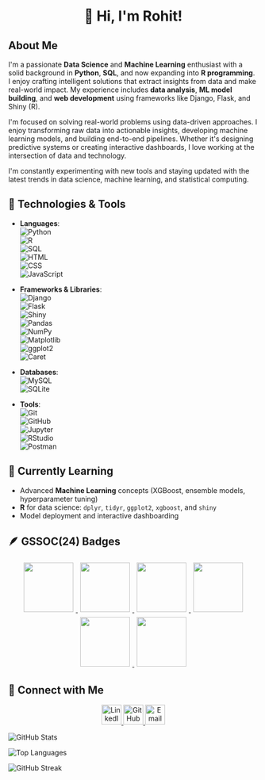 <h1 align="center">👋 Hi, I'm Rohit!</h1>

## About Me
I'm a passionate **Data Science** and **Machine Learning** enthusiast with a solid background in **Python**, **SQL**, and now expanding into **R programming**. I enjoy crafting intelligent solutions that extract insights from data and make real-world impact. My experience includes **data analysis**, **ML model building**, and **web development** using frameworks like Django, Flask, and Shiny (R).

I'm focused on solving real-world problems using data-driven approaches. I enjoy transforming raw data into actionable insights, developing machine learning models, and building end-to-end pipelines. Whether it's designing predictive systems or creating interactive dashboards, I love working at the intersection of data and technology.

I'm constantly experimenting with new tools and staying updated with the latest trends in data science, machine learning, and statistical computing.


## 🔧 Technologies & Tools
- **Languages**:  
  ![Python](https://img.icons8.com/color/48/000000/python--v1.png)  
  ![R](https://upload.wikimedia.org/wikipedia/commons/1/1b/R_logo.svg)  
  ![SQL](https://upload.wikimedia.org/wikipedia/commons/8/87/Sql_data_base_with_logo.png)  
  ![HTML](https://cdn.jsdelivr.net/gh/devicons/devicon/icons/html5/html5-original.svg)  
  ![CSS](https://cdn.jsdelivr.net/gh/devicons/devicon/icons/css3/css3-original.svg)  
  ![JavaScript](https://cdn.jsdelivr.net/gh/devicons/devicon/icons/javascript/javascript-original.svg)  

- **Frameworks & Libraries**:  
  ![Django](https://img.icons8.com/color/48/000000/django.png)  
  ![Flask](https://upload.wikimedia.org/wikipedia/commons/3/3c/Flask_logo.svg)  
  ![Shiny](https://www.rstudio.com/wp-content/uploads/2014/04/shiny.png)  
  ![Pandas](https://img.icons8.com/color/48/000000/pandas.png)  
  ![NumPy](https://img.icons8.com/color/48/000000/numpy.png)  
  ![Matplotlib](https://upload.wikimedia.org/wikipedia/commons/8/84/Matplotlib_icon.svg)  
  ![ggplot2](https://upload.wikimedia.org/wikipedia/commons/0/0d/Ggplot2_logo.svg)  
  ![Caret](https://upload.wikimedia.org/wikipedia/commons/f/fb/Caret_package_logo.png)

- **Databases**:  
  ![MySQL](https://img.icons8.com/color/48/000000/mysql-logo.png)  
  ![SQLite](https://upload.wikimedia.org/wikipedia/commons/3/38/SQLite370.svg)

- **Tools**:  
  ![Git](https://img.icons8.com/color/48/000000/git.png)  
  ![GitHub](https://cdn-icons-png.flaticon.com/512/25/25231.png)  
  ![Jupyter](https://img.icons8.com/fluency/48/000000/jupyter.png)  
  ![RStudio](https://upload.wikimedia.org/wikipedia/commons/d/d0/RStudio_logo_flat.svg)  
  ![Postman](https://www.vectorlogo.zone/logos/getpostman/getpostman-icon.svg)

## 🌱 Currently Learning
- Advanced **Machine Learning** concepts (XGBoost, ensemble models, hyperparameter tuning)  
- **R** for data science: `dplyr`, `tidyr`, `ggplot2`, `xgboost`, and `shiny`  
- Model deployment and interactive dashboarding

## 🪶 GSSOC(24) Badges 
<div align='center'>
  <a href="https://gssoc.girlscript.tech/leaderboard">
    <img src="https://raw.githubusercontent.com/GSSoC24/Postman-Challenge/main/docs/assets/Postman%20White.png" width="100px" height="100px" style="margin: 5px;" />
    <img src="https://raw.githubusercontent.com/GSSoC24/Postman-Challenge/main/docs/assets/1.png" width="100px" height="100px" style="margin: 5px;" />
    <img src="https://raw.githubusercontent.com/GSSoC24/Postman-Challenge/main/docs/assets/2.png" width="100px" height="100px" style="margin: 5px;" />
    <img src="https://raw.githubusercontent.com/GSSoC24/Postman-Challenge/main/docs/assets/3.png" width="100px" height="100px" style="margin: 5px;" />
    <img src="https://raw.githubusercontent.com/GSSoC24/Postman-Challenge/main/docs/assets/4.png" width="100px" height="100px" style="margin: 5px;" />
    <img src="https://raw.githubusercontent.com/GSSoC24/Postman-Challenge/main/docs/assets/5.png" width="100px" height="100px" style="margin: 5px;" />
  </a>
</div>

## 💬 Connect with Me

<p align="center">
  <a href="https://www.linkedin.com/in/rohit-dutta-64b0242a0/">
    <img src="https://img.icons8.com/fluency/48/000000/linkedin.png" alt="LinkedIn" width="40"/>
  </a>
  <a href="https://github.com/riku-d">
    <img src="https://img.icons8.com/ios-glyphs/48/000000/github.png" alt="GitHub" width="40"/>
  </a>
  <a href="mailto:rohitdutta2103@gmail.com">
    <img src="https://img.icons8.com/fluency/48/000000/gmail.png" alt="Email" width="40"/>
  </a>
</p>

![GitHub Stats](https://github-readme-stats.vercel.app/api?username=riku-d&show_icons=true&theme=tokyonight)

![Top Languages](https://github-readme-stats.vercel.app/api/top-langs/?username=riku-d&layout=compact&theme=tokyonight)

![GitHub Streak](https://github-readme-streak-stats.herokuapp.com/?user=riku-d&theme=tokyonight)
